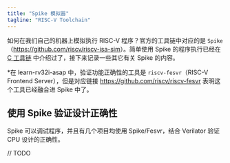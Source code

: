 ```yaml
---
title: "Spike 模拟器"
tagline: "RISC-V Toolchain"
---
```


如何在我们自己的机器上模拟执行 RISC-V 程序？官方的工具链中对应的是 `Spike`（<https://github.com/riscv/riscv-isa-sim>）。简单使用 Spike 的程序执行已经在 [C 工具链](./C.md) 中介绍过了，接下来记录一些其它有关 Spike 的内容。

\*在 learn-rv32i-asap 中，验证功能正确性的工具是 `riscv-fesvr`（RISC-V Frontend Server），但是对应链接 <https://github.com/riscv/riscv-fesvr> 表明这个工具已经融合进 Spike 中了。

## 使用 Spike 验证设计正确性

Spike 可以调试程序，并且有几个项目均使用 Spike/Fesvr，结合 Verilator 验证 CPU 设计的正确性。

// TODO
